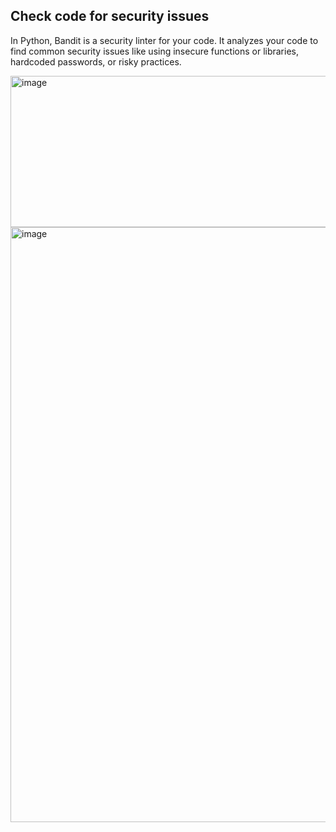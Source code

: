 ## Check code for security issues
In Python, Bandit is a security linter for your code. It analyzes your code to find common security issues like using insecure functions or libraries, hardcoded passwords, or risky practices.

<img width="923" height="242" alt="image" src="https://github.com/user-attachments/assets/439eefdb-3aa9-4463-96c3-9d454c2fd4be" />

<img width="1082" height="952" alt="image" src="https://github.com/user-attachments/assets/cf3e3ceb-d17b-400d-87b0-fedc8af552d7" />

